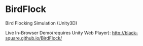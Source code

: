 BirdFlock
=========

Bird Flocking Simulation (Unity3D)

Live In-Browser Demo(requires Unity Web Player): http://black-square.github.io/BirdFlock/
